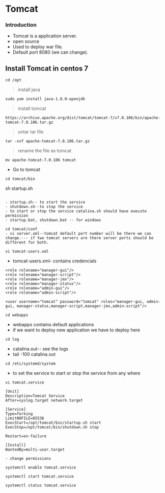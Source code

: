 # Tomcat
### Introduction
- Tomcat is a application server.
- open source
- Used to deploy war file.
- Default port 8080 (we can change).

## Install Tomcat in centos 7

```
cd /opt
```

> install java
```
sudo yum install java-1.8.0-openjdk
```


> install tomcat

```
https://archive.apache.org/dist/tomcat/tomcat-7/v7.0.106/bin/apache-tomcat-7.0.106.tar.gz
```
> untar tar file
```
tar -xvf apache-tomcat-7.0.106.tar.gz
```
> rename the file as tomcat
```
mv apache-tomcat-7.0.106 tomcat
```
- Go to tomcat
```
cd tomcat/bin
```
sh startup.sh
```

- startup.sh-- to start the service
- shutdown.sh--to stop the service
- to start or stop the service catalina.sh should have execute permission
- startup.bat, shutdown.bat -- for windows
```

```
cd tomcat/conf
- vi server.xml--tomcat default port number will be there we can change.--- if two tomcat servers are there server ports should be different for both.
```
```
vi tomcat-users.xml
```
- tomcat-users.xml- contains credencials
```
<role rolename="manager-gui"/>
<role rolename="manager-script"/>
<role rolename="manager-jmx"/>
<role rolename="manager-status"/>   
<role rolename="admin-gui"/>
<role rolename="admin-script"/>

<user username="tomcat" password="tomcat" roles="manager-gui, admin-gui, manager-status,manager-script,manager-jmx,admin-script"/>

```

```
cd webapps
```
- webapps contains default applications
- if we want to deploy new application we have to deploy here
```
cd log
```
- catalina.out-- see the logs 
- tail -100 catalina.out

```
cd /etc/systemd/system
```
- to set the service to start or stop the service from any where

```
vi tomcat.service
```
```
[Unit]
Description=Tomcat Service
After=syslog.target network.target

[Service]
Type=forking
LimitNOFILE=65536
ExecStart=/opt/tomcat/bin/startup.sh start
ExecStop=/opt/tomcat/bin/shutdown.sh stop

Restart=on-failure

[Install]
WantedBy=multi-user.target
```
```
- change permissions 

```
```
systemctl enable tomcat.service

systemctl start tomcat.service

systemctl status tomcat.service
```
